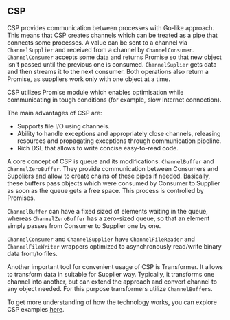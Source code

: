 ## CSP

CSP provides communication between processes with Go-like approach. This means that CSP creates channels which can be 
treated as a pipe that connects some processes. A value can be sent to a channel via `ChannelSupplier` and received 
from a channel by `ChannelConsumer`. `ChannelConsumer` accepts some data and returns Promise so that new object isn't 
passed until the previous one is consumed. `ChannelSuplier` gets data and then streams it to the next consumer. Both 
operations also return a Promise, as suppliers work only with one object at a time.

CSP utilizes Promise module which enables optimisation while communicating in 
tough conditions (for example, slow Internet connection).

The main advantages of CSP are:
* Supports file I/O using channels.
* Ability to handle exceptions and appropriately close channels, releasing resources and propagating exceptions through 
communication pipeline.
* Rich DSL that allows to write concise easy-to-read code.

A core concept of CSP is queue and its modifications: `ChannelBuffer` and `ChannelZeroBuffer`. They provide communication 
between Consumers and Suppliers and allow to create chains of these pipes if needed. Basically, these buffers pass objects 
which were consumed by Consumer to Supplier as soon as the queue gets a free space. This process is controlled by Promises.

`ChannelBuffer` can have a fixed sized of elements waiting in the queue, whereas `ChannelZeroBuffer` has a zero-sized queue, 
so that an element simply passes from Consumer to Supplier one by one.

`ChannelConsumer` and `ChannelSupplier` have `ChannelFileReader` and `ChannelFileWriter` wrappers optimized 
to asynchronously read/write binary data from/to files.

Another important tool for convenient usage of CSP is Transformer. It allows to transform data in suitable for Supplier way.
Typically, it transforms one channel into another, but can extend the approach and convert channel to any object needed.
For this purpose transformers utilize `ChannelBuffer`s. 

To get more understanding of how the technology works, you can explore CSP examples 
[here](https://github.com/softindex/datakernel/tree/master/examples/csp).